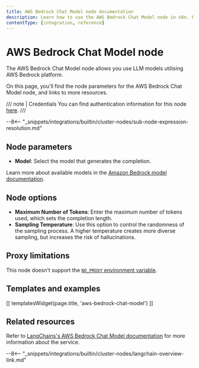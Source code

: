 ```yaml
---
title: AWS Bedrock Chat Model node documentation
description: Learn how to use the AWS Bedrock Chat Model node in n8n. Follow technical documentation to integrate AWS Bedrock Chat Model node into your workflows.
contentType: [integration, reference]
---
```


# AWS Bedrock Chat Model node

The AWS Bedrock Chat Model node allows you use LLM models utilising AWS Bedrock platform.

On this page, you'll find the node parameters for the AWS Bedrock Chat Model node, and links to more resources.

/// note | Credentials
You can find authentication information for this node [here](/integrations/builtin/credentials/aws.md).
///

--8<-- "_snippets/integrations/builtin/cluster-nodes/sub-node-expression-resolution.md"
	
## Node parameters

* **Model**: Select the model that generates the completion.

Learn more about available models in the [Amazon Bedrock model documentation](https://docs.aws.amazon.com/bedrock/latest/userguide/models-supported.html).

## Node options

* **Maximum Number of Tokens**: Enter the maximum number of tokens used, which sets the completion length.
* **Sampling Temperature**: Use this option to control the randomness of the sampling process. A higher temperature creates more diverse sampling, but increases the risk of hallucinations.

## Proxy limitations

This node doesn't support the [`NO_PROXY` environment variable](/hosting/configuration/environment-variables/deployment.md).

## Templates and examples

<!-- see https://www.notion.so/n8n/Pull-in-templates-for-the-integrations-pages-37c716837b804d30a33b47475f6e3780 -->
[[ templatesWidget(page.title, 'aws-bedrock-chat-model') ]]

## Related resources

Refer to [LangChains's AWS Bedrock Chat Model documentation](https://js.langchain.com/docs/integrations/chat/bedrock/) for more information about the service.

--8<-- "_snippets/integrations/builtin/cluster-nodes/langchain-overview-link.md"

